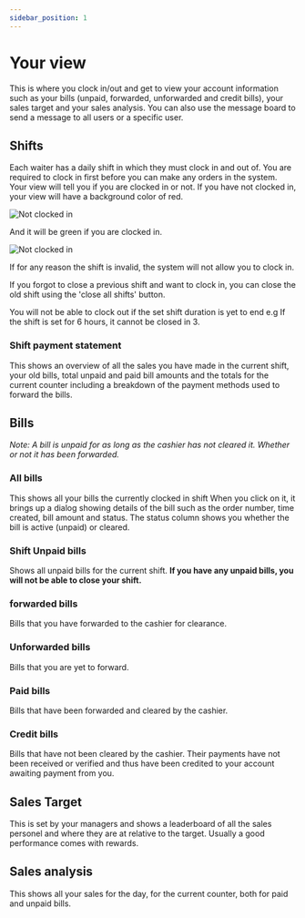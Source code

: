 ```yaml
---
sidebar_position: 1
---
```


# Your view

This is where you clock in/out and get to view your account information such as your bills (unpaid, forwarded, unforwarded and credit bills), your sales target and your sales analysis. You can also use the message board to send a message to all users or a specific user.

## Shifts

Each waiter has a daily shift in which they must clock in and out of. You are required to clock in first before you can make any orders in the system. Your view will tell you if you are clocked in or not. If you have not clocked in, your view will have a background color of red.  

![Not clocked in](/img/not_clocked_in.PNG)

And it will be green if you are clocked in.

![Not clocked in](/img/clocked_in.PNG)

If for any reason the shift is invalid, the system will not allow you to clock in.  

If you forgot to close a previous shift and want to clock in, you can close the old shift using the 'close all shifts' button.

You will not be able to clock out if the set shift duration is yet to end e.g If the shift is set for 6 hours, it cannot be closed in 3.

### Shift payment statement

This shows an overview of all the sales you have made in the current shift, your old bills, total unpaid and paid bill amounts and the totals for the current counter including a breakdown of the payment methods used to forward the bills.


## Bills


*Note: A bill is unpaid for as long as the cashier has not cleared it. Whether or not it has been forwarded.*

### All bills

This shows all your bills the currently clocked in shift
When you click on it, it brings up a dialog showing details of the bill such as the order number, time created, bill amount and status. The status column shows you whether the bill is active (unpaid) or cleared.

### Shift Unpaid bills

Shows all unpaid bills for the current shift. **If you have any unpaid bills, you will not be able to close your shift.**

### forwarded bills

Bills that you have forwarded to the cashier for clearance.

### Unforwarded bills

Bills that you are yet to forward.

### Paid bills

Bills that have been forwarded and cleared by the cashier.

### Credit bills

Bills that have not been cleared by the cashier. Their payments have not been received or verified and thus have been credited to your account awaiting payment from you.

## Sales Target

This is set by your managers and shows a leaderboard of all the sales personel and where they are at relative to the target. Usually a good performance comes with rewards.

<!-- TODO: ADD screenshot of the target window -->

## Sales analysis

This shows all your sales for the day, for the current counter, both for paid and unpaid bills.
